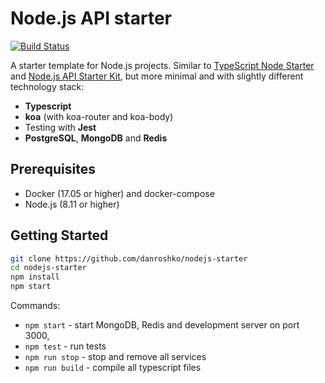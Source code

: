 # Node.js API starter

[![Build Status](https://travis-ci.org/danroshko/nodejs-starter.svg?branch=master)](https://travis-ci.org/danroshko/nodejs-starter)

A starter template for Node.js projects. Similar to [TypeScript Node Starter](https://github.com/Microsoft/TypeScript-Node-Starter) and [Node.js API Starter Kit](https://github.com/kriasoft/nodejs-api-starter), but more minimal and with slightly different technology stack:

- **Typescript**
- **koa** (with koa-router and koa-body)
- Testing with **Jest**
- **PostgreSQL**, **MongoDB** and **Redis**

## Prerequisites

- Docker (17.05 or higher) and docker-compose
- Node.js (8.11 or higher)

## Getting Started

```bash
git clone https://github.com/danroshko/nodejs-starter
cd nodejs-starter
npm install
npm start
```

Commands:

- `npm start` - start MongoDB, Redis and development server on port 3000,
- `npm test` - run tests
- `npm run stop` - stop and remove all services
- `npm run build` - compile all typescript files
